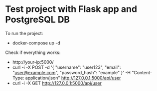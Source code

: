 # Test project with Flask app and PostgreSQL DB

To run the project:

* docker-compose up -d

Check if everything works:

* http://your-ip:5000/
* curl -i -X POST -d '{ "username": "user123", "email": "user@example.com", "password_hash": "example" }' -H "Content-Type: application/json" http://127.0.0.1:5000/api/user
* curl -i -X GET http://127.0.0.1:5000/api/user 
